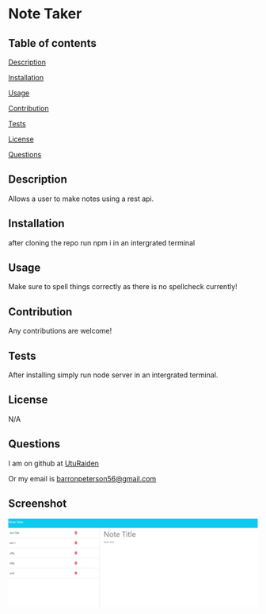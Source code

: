 # Note Taker

  
  ## Table of contents

  [Description](#Description)

  [Installation](#Installation)

  [Usage](#Usage)

  [Contribution](#Contribution)
  
  [Tests](#Tests)

  [License](#License)

  [Questions](#Questions)

  ## Description <a id="Description"></a>

  Allows a user to make notes using a rest api.

  ## Installation <a id="Installation"></a>

  after cloning the repo run npm i in an intergrated terminal

  ## Usage <a id="Usage"></a>

  Make sure to spell things correctly as there is no spellcheck currently!

  ## Contribution <a id="Contribution"></a>

  Any contributions are welcome!

  ## Tests  <a id="Tests"></a>

  After installing simply run node server in an intergrated terminal.

  ## License <a id="License"></a>

  N/A

  ## Questions <a id="Questions"></a>

  I am on github at [UtuRaiden](https://github.com/UtuRaiden)

  Or my email is barronpeterson56@gmail.com

  ## Screenshot

  ![Screenshot](./public/assets/img/screenshot.PNG)

 

  
